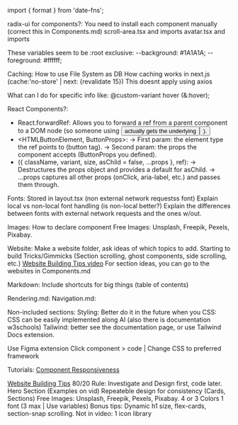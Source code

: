 import { format } from 'date-fns';

radix-ui for components?:
You need to install each component manually (correct this in Components.md)
scroll-area.tsx and imports
avatar.tsx and imports

These variables seem to be :root exclusive:
  --background: #1A1A1A;
  --foreground: #ffffff;




Caching:
  How to use File System as DB
  How caching works in next.js (cache:'no-store' | next: {revalidate 15}) This doesnt apply using axios

What can I do for specific info like:
  @custom-variant hover (&:hover);

  React Components?:
  - React.forwardRef:
    Allows you to forward a ref from a parent component to a DOM node (so someone using <Button ref={...} /> actually gets the underlying <button>).
  - <HTMLButtonElement, ButtonProps>:
    → First param: the element type the ref points to (button tag).
    → Second param: the props the component accepts (ButtonProps you defined).
  - ({ className, variant, size, asChild = false, ...props }, ref):
    → Destructures the props object and provides a default for asChild.
    → ...props captures all other props (onClick, aria-label, etc.) and passes them through.

Fonts:
  Stored in layout.tsx (non external network requestss font)
  Explain local vs non-local font handling (is non-local better?)
  Explain the differences between fonts with external network requests and the ones w/out.

Images:
  How to declare component
  Free Images: Unsplash, Freepik, Pexels, Pixabay.

Website:
  Make a website folder, ask ideas of which topics to add.
  Starting to build
  Tricks/Gimmicks (Section scrolling, ghost components, side scrolling, etc.)
  [Website Building Tips video]()
  For section ideas, you can go to the websites in Components.md

Markdown:
  Include shortcuts for big things (table of contents)

Rendering.md:
Navigation.md:

Non-included sections:
  Styling: Better do it in the future when you 
  CSS: CSS can be easily implemented along AI (also there is documentation w3schools) 
  Tailwind: better see the documentation page, or use Tailwind Docs extension.

Use Figma extension
  Click component > code | Change CSS to preferred framework

Tutorials:
[Component Responsiveness](https://youtu.be/l04dDYW-QaI?si=vvSMTF165X0vxTMb)

[Website Building Tips](https://www.youtube.com/watch?v=OjEg0IBR_ak)
  80/20 Rule: Investigate and Design first, code later.
  Hero Section (Examples on vid)
  Repeateble design for consistency (Cards, Sections)
  Free Images: Unsplash, Freepik, Pexels, Pixabay.
  4 or 3 Colors
  1 font (3 max | Use variables)
  Bonus tips: Dynamic h1 size, flex-cards, section-snap scrolling.
  Not in video: 1 icon library